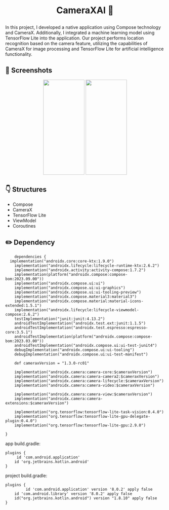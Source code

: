 # <p align="center"> CameraXAI  📸 </p>



In this project, I developed a native application using Compose technology and CameraX. Additionally, I integrated a machine learning model using TensorFlow Lite into the application. Our project performs location recognition based on the camera feature, utilizing the capabilities of CameraX for image processing and TensorFlow Lite for artificial intelligence functionality.

<!-- Screenshots -->
## 📸 Screenshots
<p align="center">
  <img src="https://github.com/selincengiz41/cameraxAI/assets/60012262/ba46b6fd-3d78-435f-9bdc-4fae93631073" width="130" height="300"/>
  <img src="https://github.com/selincengiz41/cameraxAI/assets/60012262/ddf55a97-78fd-4e8e-91fe-96384a4c7552" width="130" height="300"/>
 

</p>


## :point_down: Structures 
- Compose
- CameraX
- TensorFlow Lite
- ViewModel
- Coroutines



## :pencil2: Dependency
```
    dependencies {
  implementation("androidx.core:core-ktx:1.9.0")
    implementation("androidx.lifecycle:lifecycle-runtime-ktx:2.6.2")
    implementation("androidx.activity:activity-compose:1.7.2")
    implementation(platform("androidx.compose:compose-bom:2023.09.00"))
    implementation("androidx.compose.ui:ui")
    implementation("androidx.compose.ui:ui-graphics")
    implementation("androidx.compose.ui:ui-tooling-preview")
    implementation("androidx.compose.material3:material3")
    implementation("androidx.compose.material:material-icons-extended:1.5.1")
    implementation("androidx.lifecycle:lifecycle-viewmodel-compose:2.6.2")
    testImplementation("junit:junit:4.13.2")
    androidTestImplementation("androidx.test.ext:junit:1.1.5")
    androidTestImplementation("androidx.test.espresso:espresso-core:3.5.1")
    androidTestImplementation(platform("androidx.compose:compose-bom:2023.03.00"))
    androidTestImplementation("androidx.compose.ui:ui-test-junit4")
    debugImplementation("androidx.compose.ui:ui-tooling")
    debugImplementation("androidx.compose.ui:ui-test-manifest")

    def cameraxVersion = "1.3.0-rc01"

    implementation("androidx.camera:camera-core:$cameraxVersion")
    implementation("androidx.camera:camera-camera2:$cameraxVersion")
    implementation("androidx.camera:camera-lifecycle:$cameraxVersion")
    implementation("androidx.camera:camera-video:$cameraxVersion")

    implementation("androidx.camera:camera-view:$cameraxVersion")
    implementation("androidx.camera:camera-extensions:$cameraxVersion")

    implementation("org.tensorflow:tensorflow-lite-task-vision:0.4.0")
    implementation("org.tensorflow:tensorflow-lite-gpu-delegate-plugin:0.4.0")
    implementation("org.tensorflow:tensorflow-lite-gpu:2.9.0")

}
```

app build.gradle:

```
plugins {
     id 'com.android.application'
    id 'org.jetbrains.kotlin.android'
}

```
project build.gradle:

```
plugins {
         id 'com.android.application' version '8.0.2' apply false
    id 'com.android.library' version '8.0.2' apply false
    id("org.jetbrains.kotlin.android") version "1.8.10" apply false
}
```
